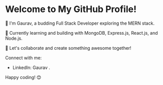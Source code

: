 # Welcome to My GitHub Profile!

👋 I'm Gaurav, a budding Full Stack Developer exploring the MERN stack.

🌱 Currently learning and building with MongoDB, Express.js, React.js, and Node.js.

🚀 Let's collaborate and create something awesome together!

Connect with me:
- LinkedIn: Gaurav .


Happy coding! 😊
